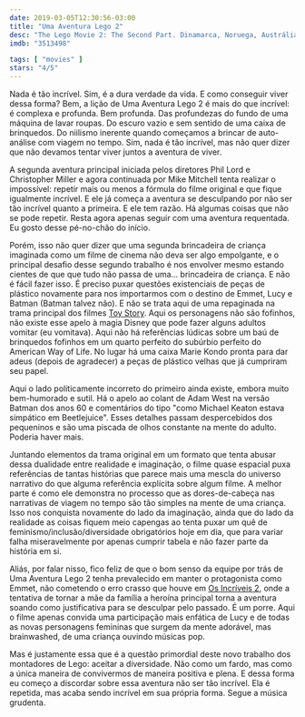 ```yaml
---
date: 2019-03-05T12:30:56-03:00
title: "Uma Aventura Lego 2"
desc: "The Lego Movie 2: The Second Part. Dinamarca, Noruega, Austrália, EUA, 2019. Dirigido por Mike Mitchell baseado em um roteiro escrito por um monte de gente. Dublado no original por Chris Pratt, Elizabeth Banks, Will Arnett, entre outros."
imdb: "3513498"

tags: [ "movies" ]
stars: "4/5"
---
```

Nada é tão incrível. Sim, é a dura verdade da vida. E como conseguir viver dessa forma? Bem, a lição de Uma Aventura Lego 2 é mais do que incrível: é complexa e profunda. Bem profunda. Das profundezas do fundo de uma máquina de lavar roupas. Do escuro vazio e sem sentido de uma caixa de brinquedos. Do niilismo inerente quando começamos a brincar de auto-análise com viagem no tempo. Sim, nada é tão incrível, mas não quer dizer que não devamos tentar viver juntos a aventura de viver.

A segunda aventura principal iniciada pelos diretores Phil Lord e Christopher Miller e agora continuada por Mike Mitchell tenta realizar o impossível: repetir mais ou menos a fórmula do filme original e que fique igualmente incrível. E ele já começa a aventura se desculpando por não ser tão incrível quanto a primeira. E ele tem razão. Há algumas coisas que não se pode repetir. Resta agora apenas seguir com uma aventura requentada. Eu gosto desse pé-no-chão do início.

Porém, isso não quer dizer que uma segunda brincadeira de criança imaginada como um filme de cinema não deva ser algo empolgante, e o principal desafio desse segundo trabalho é nos envolver mesmo estando cientes de que que tudo não passa de uma... brincadeira de criança. E não é fácil fazer isso. É preciso puxar questões existenciais de peças de plástico novamente para nos importarmos com o destino de Emmet, Lucy e Batman (Batman talvez não). E não se trata aqui de uma repaginada na trama principal dos filmes [Toy Story](/toy-story). Aqui os personagens não são fofinhos, não existe esse apelo à magia Disney que pode fazer alguns adultos vomitar (eu vomitava). Aqui não há referências lúdicas sobre um baú de brinquedos fofinhos em um quarto perfeito do subúrbio perfeito do American Way of Life. No lugar há uma caixa Marie Kondo pronta para dar adeus (depois de agradecer) a peças de plástico velhas que já cumpriram seu papel.

Aqui o lado politicamente incorreto do primeiro ainda existe, embora muito bem-humorado e sutil. Há o apelo ao colant de Adam West na versão Batman dos anos 60 e comentários do tipo "como Michael Keaton estava simpático em Beetlejuice". Esses detalhes passam despercebidos dos pequeninos e são uma piscada de olhos constante na mente do adulto. Poderia haver mais.

Juntando elementos da trama original em um formato que tenta abusar dessa dualidade entre realidade e imaginação, o filme quase espacial puxa referências de tantas histórias que parece mais uma mescla do universo narrativo do que alguma referência explícita sobre algum filme. A melhor parte é como ele demonstra no processo que as dores-de-cabeça nas narrativas de viagem no tempo são tão simples na mente de uma criança. Isso nos conquista novamente do lado da imaginação, ainda que do lado da realidade as coisas fiquem meio capengas ao tenta puxar um quê de feminismo/inclusão/diversidade obrigatórios hoje em dia, que para variar falha miseravelmente por apenas cumprir tabela e não fazer parte da história em si.

Aliás, por falar nisso, fico feliz de que o bom senso da equipe por trás de Uma Aventura Lego 2 tenha prevalecido em manter o protagonista como Emmet, não cometendo o erro crasso que houve em [Os Incríveis 2](/os-incriveis-2), onde a tentativa de tornar a mãe da família a heroína principal torna a aventura soando como justificativa para se desculpar pelo passado. É um porre. Aqui o filme apenas convida uma participação mais enfática de Lucy e de todas as novas personagens femininas que surgem da mente adorável, mas brainwashed, de uma criança ouvindo músicas pop.

Mas é justamente essa que é a questão primordial deste novo trabalho dos montadores de Lego: aceitar a diversidade. Não como um fardo, mas como a única maneira de convivermos de maneira positiva e plena. E dessa forma eu começo a discordar sobre essa aventura não ser tão incrível. Ela é repetida, mas acaba sendo incrível em sua própria forma. Segue a música grudenta.
